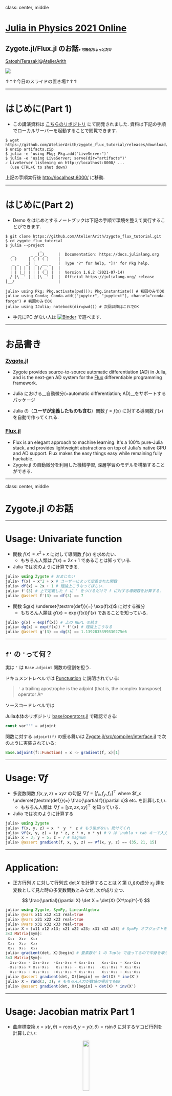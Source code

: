 class: center, middle

# [Julia in Physics 2021 Online](https://akio-tomiya.github.io/julia_in_physics/)

## Zygote.jl/Flux.jl のお話<span style="font-size: 50%; color: black;">+ 可視化ちょっとだけ</span>

[SatoshiTerasaki](https://terasakisatoshi.github.io/)@[AtelierArith](https://sites.google.com/atelier-arith.jp/atelier-arith)

![](assets/slideurl.png)

↑↑↑今日のスライドの置き場↑↑↑

---

# はじめに(Part 1)

- この講演資料は [こちらのリポジトリ](https://github.com/AtelierArith/zygote_flux_tutorial) にて開発されました. 資料は下記の手順でローカルサーバーを起動することで閲覧できます.

```console
$ wget https://github.com/AtelierArith/zygote_flux_tutorial/releases/download/artifacts%2Flatest/artifacts.zip
$ unzip artifacts.zip
$ julia -e 'using Pkg; Pkg.add("LiveServer")'
$ julia -e 'using LiveServer; serve(dir="artifacts")'
✓ LiveServer listening on http://localhost:8000/ ...
  (use CTRL+C to shut down)
```

上記の手順実行後 [http://localhost:8000/](http://localhost:8000/) に移動.

---

# はじめに(Part 2)

- Demo をはじめとするノートブックは下記の手順で環境を整えて実行することができます.

```console
$ git clone https://github.com/AtelierArith/zygote_flux_tutorial.git
$ cd zygote_flux_tutorial
$ julia --project
               _
   _       _ _(_)_     |  Documentation: https://docs.julialang.org
  (_)     | (_) (_)    |
   _ _   _| |_  __ _   |  Type "?" for help, "]?" for Pkg help.
  | | | | | | |/ _` |  |
  | | |_| | | | (_| |  |  Version 1.6.2 (2021-07-14)
 _/ |\__'_|_|_|\__'_|  |  Official https://julialang.org/ release
|__/                   |

julia> using Pkg; Pkg.activate(pwd()); Pkg.instantiate() # 初回のみでOK
julia> using Conda; Conda.add(["jupyter", "jupytext"], channel="conda-forge") # 初回のみでOK
julia> using IJulia; notebook(dir=pwd()) # 次回以降はこれでOK
```

- 手元にPC がない人は [![Binder](https://mybinder.org/badge_logo.svg)](https://mybinder.org/v2/gh/AtelierArith/zygote_flux_tutorial/HEAD) で遊べます.



---


# お品書き

### [Zygote.jl](https://github.com/FluxML/Zygote.jl)

- Zygote provides source-to-source automatic differentiation (AD) in Julia, and is the next-gen AD system for the [Flux](https://github.com/FluxML/Flux.jl) differentiable programming framework.

- Julia における__自動微分(=automatic differentiation; AD)__をサポートするパッケージ
- Julia の（__ユーザが定義したものも含む__）関数 $f=f(x)$ に対する導関数 $f'(x)$ を自動で作ってくれる.

### [Flux.jl](https://github.com/FluxML/Flux.jl)

- Flux is an elegant approach to machine learning. It's a 100% pure-Julia stack, and provides lightweight abstractions on top of Julia's native GPU and AD support. Flux makes the easy things easy while remaining fully hackable.
- Zygote.jl の自動微分を利用した機械学習, 深層学習のモデルを構築することができる.

---

class: center, middle

# Zygote.jl のお話

---

# Usage: Univariate function

- 関数 $f(x) = x^2 + x$ に対して導関数 $f'(x)$ を求めたい. 
  - もちろん人類は $f'(x) = 2x + 1$ であることは知っている.
- Julia では次のように計算できる.

```julia
julia> using Zygote # おまじない
julia> f(x) = x^2 + x # ユーザーによって定義された関数
julia> df(x) = 2x + 1 # 理論上こうなってほしい.
julia> f'(3) # 上で定義した f に ' をつけるだけで f に対する導関数を計算する.
julia> @assert f'(3) == df(3) == 7
```

- 関数 $g(x) \underset{\textrm{def}}{=} \exp(f(x))$ に対する微分
  - もちろん人類は $g'(x) = \exp(f(x)) f'(x)$ であることを知っている.

```julia
julia> g(x) = exp(f(x)) # 上の REPL の続き
julia> dg(x) = exp(f(x)) * f'(x) # 理論上こうなる
julia> @assert g'(3) == dg(3) == 1.1392835399330275e6
```

---

## `f'` の `'`って何？

実は `'` は `Base.adjoint` 関数の役割を担う.

ドキュメントレベルでは [Punctuation](https://docs.julialang.org/en/v1/base/punctuation/#Punctuation) に説明されている:

> `'` a trailing apostrophe is the adjoint (that is, the complex transpose) operator Aᴴ

ソースコードレベルでは

Julia本体のリポジトリ [base/operators.jl](https://github.com/JuliaLang/julia/blob/v1.6.2/base/operators.jl#L569) で確認できる:


```julia
const var"'" = adjoint
```

関数に対する `adjoint(f)` の振る舞いは [Zygote.jl/src/compiler/interface.jl](https://github.com/FluxML/Zygote.jl/blob/v0.6.20/src/compiler/interface.jl#L79) で次のように実装されている:


```julia
Base.adjoint(f::Function) = x -> gradient(f, x)[1]
```

---

# Usage: $\nabla f$

- 多変数関数 $f(x, y, z) = xyz$ の勾配 $\nabla f = [f_x, f_y, f_z]^\top$ where $f_x \underset{\textrm{def}}{=} \frac{\partial f}{\partial x}$ etc. を計算したい.
  - もちろん人類は $\nabla f = [yz, zx, xy]^\top$ を知っている.
- Julia では次のように計算する

```julia
julia> using Zygote
julia> f(x, y, z) = x　*　y　*　z # もう後がない。助けてくれ
julia> ∇f(x, y, z) = (y * z, z * x, x * y) # ∇ は \nabla + tab キーで入力できる
julia> x = 3; y = 5; z = 7 # magnum
julia> @assert gradient(f, x, y, z) == ∇f(x, y, z) == (35, 21, 15)
```

---

# Application: 

- 正方行列 $X$ に対して行列式 $\det X$ を計算することは $X$ 第 $(i, j)$の成分 $x_{ij}$ 達を変数として見た時の多変数関数とみなせ, 次が成り立つ.

$$
\frac{\partial}{\partial X} \det X 
= \det(X) (X^\top)^{-1}
$$

```julia
julia> using Zygote, SymPy, LinearAlgebra
julia> @vars x11 x12 x13 real=true
julia> @vars x21 x22 x23 real=true
julia> @vars x31 x32 x33 real=true
julia> X = [x11 x12 x13; x21 x22 x23; x31 x32 x33] # SymPy オブジェクトを成分とする行列
3×3 Matrix{Sym}:
 x₁₁  x₁₂  x₁₃
 x₂₁  x₂₂  x₂₃
 x₃₁  x₃₂  x₃₃
julia> gradient(det, X)[begin] # 要素数が 1 の Tuple で返ってるので中身を取り出す.
3×3 Matrix{Sym}:
  x₂₂⋅x₃₃ - x₂₃⋅x₃₂  -x₂₁⋅x₃₃ + x₂₃⋅x₃₁   x₂₁⋅x₃₂ - x₂₂⋅x₃₁
 -x₁₂⋅x₃₃ + x₁₃⋅x₃₂   x₁₁⋅x₃₃ - x₁₃⋅x₃₁  -x₁₁⋅x₃₂ + x₁₂⋅x₃₁
  x₁₂⋅x₂₃ - x₁₃⋅x₂₂  -x₁₁⋅x₂₃ + x₁₃⋅x₂₁   x₁₁⋅x₂₂ - x₁₂⋅x₂₁
julia> @assert gradient(det, X)[begin] == det(X) * inv(X')
julia> X = rand(3, 3); # もちろん入力が数値の場合でもOK
julia> @assert gradient(det, X)[begin] ≈ det(X) * inv(X')
```

---

# Usage: Jacobian matrix Part 1

- 曲座標変換 $x=x(r, \theta) = r\cos\theta, y = y(r, \theta)=r\sin\theta$ に対するヤコビ行列を計算したい:

<center>
    <img src=https://user-images.githubusercontent.com/16760547/130817466-cab94837-1d6c-451b-9589-2e2e00f14d64.gif width="20%"/>
</center>

- Julia だと次のようにする:

```julia
julia> using Zygote
julia> x(r, θ) = r * cos(θ); y(r, θ) = r * sin(θ)
julia> f(x, y) = [x, y]; g(r, θ) = f(x(r, θ), y(r, θ))
julia> (r, θ) = (2, π/6)
julia> J_zygote = hcat(jacobian(g, r, θ)...)
2×2 Matrix{Float64}:
 0.866025  -1.0
 0.5        1.73205
julia> J_theoretical = [ 
            cos(θ)  -r * sin(θ)
            sin(θ)  r * cos(θ)
        ]

julia> @assert J_zygote ≈ J_theoretical
```

---

# Usage: Jacobian matrix Part 2

ついでに $\iint\exp(-x^2-y^2)dxdy=\pi$ を極座標表示による変数変換後で積分を行うことで確認してみよう.

```julia
julia> using LinearAlgebra, Zygote, HCubature
julia> x(r, θ) = r * cos(θ); y(r, θ) = r * sin(θ)
julia> Φ(r, θ) = [x(r,θ), y(r, θ)]
julia> function J(r, θ)
           jac = jacobian(Φ, r, θ)
           return hcat(jac[1], jac[2])
       end
julia> f(x, y) = exp(-x^2 - y^2)
julia> g(r, θ) = f(x(r, θ), y(r, θ)) * (det(J(r, θ))) # 変数変換 * ヤコビ行列式
julia> g(rθ) = g(rθ[1], rθ[2]) # `hcubature` 関数が受け付けるようにする.
julia> 積分, _ = hcubature(g, [0, 0], [5, 2π]) # r ∈ [0, 5], θ ∈ [0,  2π]
julia> @assert 積分 ≈ π # 右辺は円周率
```

---

# Application: Length of curves

- 半径 $r$ の円周上を動く車の $c = c(t) = (x(t), y(t))=(r \cos t, r \sin t) \in \mathbb{R}^2$ を時刻 $t=0$ からある時刻 $t$ までの移動距離 $s=s(t)$ を求める.

<center>
  <img src=https://user-images.githubusercontent.com/16760547/130846317-48205f82-88c6-4208-bbf4-0a2ad815e63d.gif />
</center>

- 素直に Julia で実装すると次のようになる:

```julia
julia> using Zygote, QuadGK, LinearAlgebra
julia> const r = 2.
julia> c(t) = [r * cos(t), r * sin(t)]
julia> ċ(t) = jacobian(c, t)[begin] # 戻り値が length=1 の Tuple で来るので中身を取り出す.
julia> s(t) = quadgk(t̃->norm(ċ(t̃)), 0, t)[begin] # 積分を実行
julia> t = π # \pi + tab で補完
julia> @assert s(t) == r * t
```

- 上記のコードに続いて $\dot{s}(t)$ を計算できるとカッコいいが, 残念ながらエラーが生じて動作しない.

---

# Application: Vector fields

```julia
julia> # 前のページの続き
julia> using Plots
julia> t_range = 0:0.5:2π
julia> plot(size=(800,800))
julia> plot!(t->p(t)[1], t->p(t)[2], 0, 2π, aspect_ratio=:equal, legend=false)
julia> quiver!(
  [p(t)[1] for t in t_range], [p(t)[2] for t in t_range], # 始点
  quiver=([ṗ(t)[1] for t in t_range], [ṗ(t)[2] for t in t_range]) # 終点
) 
```

<center>
  <img width="300" alt="Screen Shot 2021-08-26 at 4 06 44" src="https://user-images.githubusercontent.com/16760547/130850395-a550f26d-c904-47a7-9b57-67a9f0530431.png">
</center>

---

# Usage: Hessian matrix

- どうせなので二階微分もしましょう.

```julia
julia> using Zygote
julia> f(x) = 3^x
julia> df(x) = log(3) * 3^x; ddf(x) = log(3)^2 * 3^x
julia> x = log(3)
julia> @assert f'(x) ≈ df(x)
julia> @assert f''(x) ≈ ddf(x)
```

- ヘッセ行列 (Hessian matrix) も作れます.

```julia
julia> using Zygote
julia> f(x, y) = sin(x - y)
julia> f(xy) = f(xy[1], xy[2])
julia> x, y = π/2, π/4
julia> h_zygote = hessian(f, [x, y])
julia> h_theoretical = [
          -sin(x-y) sin(x-y) 
          sin(x-y) -sin(x-y)
       ]
julia> @assert h_theoretical ≈ h_zygote
```

---

# Application: 1-Soliton

高階偏導関数の計算

KdV 方程式 <img src=https://user-images.githubusercontent.com/16760547/130854677-b6eef6d5-97cc-4374-afff-a8ebbf772de9.gif /> の解として
<img src=https://user-images.githubusercontent.com/16760547/130854649-2bbe7a0a-49ea-4061-8ef7-e99ff7529d61.gif width="400"/> なるものが知られている.

```julia
julia> using Zygote
julia> const c = 2
julia> const θ = 6
julia> u(x, t) = (c/2)*(sech(√c / 2 * (x - c * t - θ)))^2
julia> ∂ₓu(x, t) = gradient(u, x, t)[begin] # \partial + tab + \_t + tab
julia> ∂ₜu(x, t) = gradient(u, x, t)[end]
julia> ∂²ₓu(x, t) = gradient(∂ₓu, x, t)[begin] # \partial + tab + \^2 + tab
julia> ∂³ₓu(x, t) = gradient(∂²ₓu, x, t)[begin] # \partial + tab + \^3 + tab
julia> ∂³ₓu(x, t) = hessian(xt -> ∂ₓu(xt[1], xt[2]), [x, t])[1, 1]
julia> ∂ₓu(1., 1.) # 試運転
julia> ∂²ₓu(1., 1.) # ちょっと時間がかかる
julia> ∂³ₓu(1., 1.) # 気長に待つ
julia> x, t = rand(), rand()
julia> @assert abs(∂ₜu(x, t) + 6u(x,t)*∂ₓu(x,t) + ∂³ₓu(x, t)) <  eps(Float64) # 左辺は非常に小さい数になっている.
```

---

# Appendix: 1-Soliton の可視化

```julia
julia> using Plots
julia> const c = 2; const θ = 6
julia> u(x, t) = (c/2)*(sech(√c / 2 * (x - c * t - θ)))^2
julia> anim = @animate for t in 0:0.1:2
           plot(x->u(x, t), ylim=[0, 1.5], xlim=[2, 15])
       end
julia> gif(anim, "1soliton.gif")
```

<img src=https://user-images.githubusercontent.com/16760547/131127011-0d86a61f-de6a-4fe9-af6e-2cdaddad5592.gif height=300/>

---

# Zygote.jl に関するここまでのまとめ 

- Julia の中で定義した関数の微分は `using Zygote` を詠唱し適切な関数を呼び出すことで導関数を使うことができてしまった.
- 他の Julia パッケージと連携して使う例も紹介した.

## もう少し内部のことを知りたい場合は

- [この資料をご覧ください](zygote_internals.html)
- or [![Binder](https://mybinder.org/badge_logo.svg)](https://mybinder.org/v2/gh/AtelierArith/zygote_flux_tutorial/HEAD?filepath=playground%2Fnotebook%2Fjulia%2Fzygote_internals.jl)

---

# Appendix: いろんな可視化ツール

- [Plots.jl](https://github.com/JuliaPlots/Plots.jl)
  - 様々なグラフ描画機能ライブラリ（バックエンド）を統一したインタフェースで使えることを目指したパッケージ. GIF アニメーションを作るのも楽.
- [Makie.jl](https://github.com/JuliaPlots/Makie.jl)
  - GPU リソースを使って３Dのオブジェクトを描画できる.
  - [100daysOfMakie](https://twitter.com/hashtag/100daysOfMakie?src=hashtag_click) が始まっているらしい.


---

# Application: いろんな可視化ツール

既存のライブラリを Julia から呼び出せるシリーズ

- [PyPlot.jl](https://github.com/JuliaPy/PyPlot.jl)
  - `using PyPlot` さえすれば `plt.plot(...)` のような Python の [matplotlib](https://matplotlib.org/stable/) の文法がそのまま使える.
- [PlotlyJS.jl](https://github.com/JuliaPlots/PlotlyJS.jl)
  - [Plotly.js](https://plotly.com/javascript/) の機能を Julia から呼び出せる
- [JSXGraph.jl](https://github.com/tlienart/JSXGraph.jl)
  - [jsxgraph](https://jsxgraph.org/wp/index.html) を Julia から動かせる
- [Gnuplot.jl](https://github.com/gcalderone/Gnuplot.jl)
  - [gnuplot](http://gnuplot.sourceforge.net/) の命令を Julia から使える.

---

class: center, middle

# Flux.jl のお話

---

# Flux.jl

- 自動微分 Zygote.jl の上に構築された機械学習ライブラリ.
- PyTorch のように深層学習のモデル構築に必要な機能を提供
  - MLP/CNN などのレイヤーを提供
  - 最適化アルゴリズム
  - モデルを GPU リソースを用いて学習することもできる
- 自前のモデルを構造体として定義しそれを組み合わせることもできる

- 最近の動向は YouTube で確認できる:
  - [A Tour of the differentiable programming landscape with Flux.jl | Dhairya Gandhi | JuliaCon2021](https://www.youtube.com/watch?v=_UOD4hceFDQ)


---

# Flux.jl/Zygote.jl

構造体のフィールドオブジェクトを変数と見た時の微分もできる:

<img src=https://user-images.githubusercontent.com/16760547/130832819-981b2c03-2e13-4156-b69d-70447510c5a9.gif height="120"  hspace="100"/>
<img src=https://user-images.githubusercontent.com/16760547/130833654-c4bb6345-4593-4dc6-8dba-2aa0c707e99a.gif height="60"/>

```julia
julia> using Zygote
julia> struct Affine
           W # weight matrix
           b # bias vector
       end
julia> (layer::Affine)(x) = layer.W * x .+ layer.b
julia> W = rand(2, 3); b = rand(2); layer = Affine(W, b); x = rand(3)
julia> gs = gradient(() -> sum(layer(x)), Params([W, b])) # 勾配の計算. do-syntax を使っても良い.
julia> gs = gradient(Params([W, b])) do
           sum(layer(x))
       end
julia> @assert gs[W] == hcat(x, x)'
julia> @assert gs[b] == ones(2)
```

- このような記法により自動微分の機構と Flux.jl をうまく連携できる.

---

class: center, middle

# Demo

 [ガリレオ落下実験](flux_tutorial.html)

 [![Binder](https://mybinder.org/badge_logo.svg)](https://mybinder.org/v2/gh/AtelierArith/zygote_flux_tutorial/HEAD?filepath=playground%2Fnotebook%2Fjulia%2Fflux_tutorial.jl)

 ![](assets/flux_tutorial.png)

---

class: center, middle

# Flux.jl のお話

MNIST の学習

---

# Building models

`Chain` というもので基本的なレイヤーを並べてモデルを作ることができる.

```julia
julia> using Flux
julia> nclasses = 10
julia> W, H, inC = (28, 28, 1)
julia> out_conv_size = (W ÷ 4 - 3, H ÷ 4 - 3, 16)
julia> model = Chain(
          Conv((5, 5), inC => 6, relu),
          MaxPool((2, 2)),
          Conv((5, 5), 6 => 16, relu),
          MaxPool((2, 2)),
          flatten,
          Dense(prod(out_conv_size), 120, relu),
          Dense(120, 84, relu),
          Dense(84, nclasses),
    )
julia> model = f32(model) # パラメータの重みを Float32 にする
```

#### Remark

- 多次元配列のデータレイアウトは `(W, H, C)` であることに注意 (インデックスの順番が PyTorch の逆と覚えておけば良い)

---

# DataLoader

MNIST データセットを用意

```julia
julia> using Flux
julia> using Flux.Data: DataLoader
julia> using MLDatasets
julia> xtrain, ytrain = MLDatasets.MNIST.traindata(Float32)
julia> xtest, ytest = MLDatasets.MNIST.testdata(Float32)
julia> xtrain = Flux.unsqueeze(xtrain, 3) # (28, 28, 60000) -> (28, 28, 1 , 60000)
julia> xtest = Flux.unsqueeze(xtest, 3)   # (28, 28, 10000) -> (28, 28, 1, 10000)
julia> ytrain = Flux.onehotbatch(ytrain, 0:9) # (60000,) -> (10, 60000)
julia> ytest = Flux.onehotbatch(ytest, 0:9)   # (10000,) -> (10, 10000)
julia> train_loader = DataLoader((xtrain, ytrain), batchsize=128, shuffle=true)
julia> test_loader = DataLoader((xtest, ytest),  batchsize=128)
```

- PyTorch の DataLoader が欲しい場合は [https://github.com/lorenzoh/DataLoaders.jl](https://github.com/lorenzoh/DataLoaders.jl) を見ると良い.


---

# Training models


```julia
julia> ps = Flux.params(model) # モデルのパラメータを取得
jluia> opt = ADAM(0.01) # 最適化アルゴリズムを選択
jluia> loss(x, y) = Flux.Losses.logitcrossentropy(model(x), y) # 損失関数の定義
julia> Flux.@epochs 5 Flux.train!(loss, ps, train_loader, opt) # 5 epoch ぶん回す
jluia> println("acc ", 100 * sum(Flux.onecold(model(xtest)) .== Flux.onecold(ytest)) / size(ytest, 2), "%")
acc98.54%
```

--- 

# Flux.jl まとめ

意外と簡単に作れる.

- [もう少し詳しい資料はこちら](flux_mnist.html)
- or [![Binder](https://mybinder.org/badge_logo.svg)](https://mybinder.org/v2/gh/AtelierArith/zygote_flux_tutorial/HEAD?filepath=playground%2Fnotebook%2Fjulia%2Fflux_mnist.jl)

---

class: center, middle

# Appendix

---

# Appendix: SymPy.jl

- Python の sympy の Julia インターフェースを提供する [SymPy.jl](https://github.com/JuliaPy/SymPy.jl) のオブジェクトと連携させることもできる. 
  - 例えば $a$, $b$ がパラメータとし入力データ $x$ に対して得られた $ax + b$ のパラメータに関する偏微分を求めたい.

```julia
julia> using Zygote, SymPy
julia> @vars a b real=true
julia> x = 999
julia> gs = gradient(() -> a * x + b, Params([a, b]))
julia> @assert gs[a] == x == 999
julia> @assert gs[b] == 1
julia> # do-syntax を用いて次のように書くこともできる.
julia> gs = gradient(Params([a, b])) do
           a * x + b
       end
julia> @assert gs[a] == x == 999
julia> @assert gs[b] == 1
```

---

# Appendix: with SymEngine.jl

- SymPy でやったことを [SymEngine.jl](https://github.com/symengine/SymEngine.jl) を使ってでもできる.

```julia
julia> using Zygote, SymEngine
julia> Base.adjoint(x::Basic) = x # おまじない
julia> @vars a b
julia> x = 999
julia> gs = gradient(() -> a * x + b, Params([a, b]))
julia> @assert gs[a] == x == 999
julia> @assert gs[b] == 1
julia> # do-syntax を用いて次のように書くこともできる. そしてよく使う.
julia> gs = gradient(Params([a, b])) do
           a * x + b
       end
julia> @assert gs[a] == x == 999
julia> @assert gs[b] == 1
```

---

# Appendix: 

- [FluxML/model-zoo](https://github.com/FluxML/model-zoo)
  - Flux.jl のサンプルコード集
- [Metalhead.jl](https://github.com/FluxML/Metalhead.jl)
  - 画像系のモデルを取り扱っている
- [Torch.jl](https://github.com/FluxML/Torch.jl)
  - PyTorch のレイヤーを Julia で使えるようにする. メンテとまってる？


---

# Appendix:

- `using Zygote` でエラーが生じたら `using Pkg; Pkg.add("Zygote")` を使ってインストールする.
- このスライドのサンプルコードは REPL の上でコピペして使用することができる. `julia>` の部分も含めても良い. REPL 側でいい感じに処理してくれる.

---

# Appendix: 良い Julia 教材

- [Quantitative Economics with Julia](https://julia.quantecon.org/index_toc.html)
- [JuliaCon YouTube 動画](https://www.youtube.com/results?search_query=Juliacon)
- [Introduction to Computational Thinking](https://computationalthinking.mit.edu/Spring21/)
- [Think Julia: How to Think Like a Computer Scientist](https://benlauwens.github.io/ThinkJulia.jl/latest/book.html)
- [Julia Data Science](https://juliadatascience.io/)

---

# Appendix: 困ったら？

- エラーメッセージをキーワードにググる
- Twitter で聞く `#Julia言語`
- [Julia Discourse](https://discourse.julialang.org/) で聞く
- ライブラリのバグであればライブラリを管理するリポジトリの Issue に報告
- Julia 本家の Slack で相談
- 計算機科学そのものを勉強する（リテラシーを身につけるという意味）
- ソフトウェア開発における良いプラクティスを学ぶこと
- 良いコードとは何かについて自分なりの哲学を持つこと
